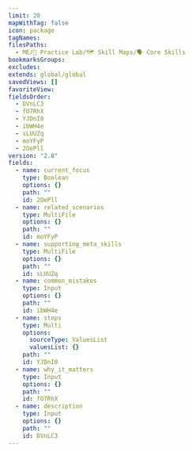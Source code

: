 ```yaml
---
limit: 20
mapWithTag: false
icon: package
tagNames: 
filesPaths:
  - ME/🧪 Practice Lab/🗺️ Skill Maps/🗣️ Core Skills
bookmarksGroups: 
excludes: 
extends: global/global
savedViews: []
favoriteView: 
fieldsOrder:
  - DVnLC3
  - fO7RhX
  - YJDnI0
  - ibWH4e
  - sLUUZq
  - moYFyP
  - 2OePll
version: "2.8"
fields:
  - name: current_focus
    type: Boolean
    options: {}
    path: ""
    id: 2OePll
  - name: related_scenarios
    type: MultiFile
    options: {}
    path: ""
    id: moYFyP
  - name: supporting_meta_skills
    type: MultiFile
    options: {}
    path: ""
    id: sLUUZq
  - name: common_mistakes
    type: Input
    options: {}
    path: ""
    id: ibWH4e
  - name: steps
    type: Multi
    options:
      sourceType: ValuesList
      valuesList: {}
    path: ""
    id: YJDnI0
  - name: why_it_matters
    type: Input
    options: {}
    path: ""
    id: fO7RhX
  - name: description
    type: Input
    options: {}
    path: ""
    id: DVnLC3
---
```

